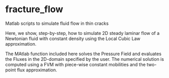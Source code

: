 # fracture_flow
Matlab scripts to simulate fluid flow in thin cracks

Here, we show, step-by-step, how to simulate 2D steady laminar flow of a Newtonian fluid with constant density using the Local Cubic Law approximation.

The MAtlab function included here solves the Pressure Field and evaluates the Fluxes in the 2D-domain specified by the user. The numerical solution is computed using a FVM with piece-wise constant mobilities and the two-point flux approximation.
